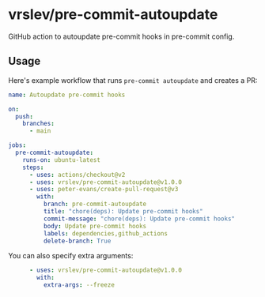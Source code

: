 # vrslev/pre-commit-autoupdate

GitHub action to autoupdate pre-commit hooks in pre-commit config.

## Usage

Here's example workflow that runs `pre-commit autoupdate` and creates a PR:

```yaml
name: Autoupdate pre-commit hooks

on:
  push:
    branches:
      - main

jobs:
  pre-commit-autoupdate:
    runs-on: ubuntu-latest
    steps:
      - uses: actions/checkout@v2
      - uses: vrslev/pre-commit-autoupdate@v1.0.0
      - uses: peter-evans/create-pull-request@v3
        with:
          branch: pre-commit-autoupdate
          title: "chore(deps): Update pre-commit hooks"
          commit-message: "chore(deps): Update pre-commit hooks"
          body: Update pre-commit hooks
          labels: dependencies,github_actions
          delete-branch: True
```

You can also specify extra arguments:

<!-- prettier-ignore -->
```yaml
      - uses: vrslev/pre-commit-autoupdate@v1.0.0
        with:
          extra-args: --freeze
```
